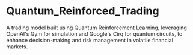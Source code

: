 # Quantum_Reinforced_Trading
A trading model built using Quantum Reinforcement Learning, leveraging OpenAI's Gym for simulation and Google's Cirq for quantum circuits, to enhance decision-making and risk management in volatile financial markets.
